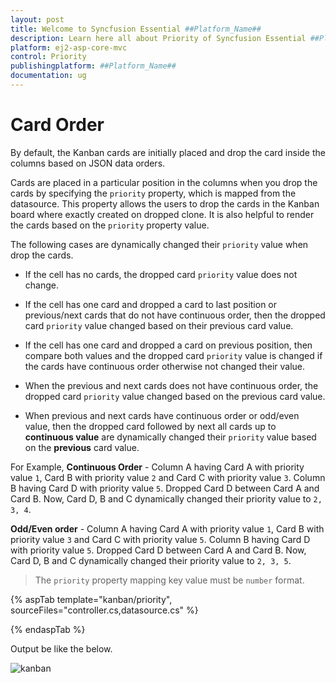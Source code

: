 ```yaml
---
layout: post
title: Welcome to Syncfusion Essential ##Platform_Name##
description: Learn here all about Priority of Syncfusion Essential ##Platform_Name## widgets based on HTML5 and jQuery.
platform: ej2-asp-core-mvc
control: Priority
publishingplatform: ##Platform_Name##
documentation: ug
---
```



# Card Order

By default, the Kanban cards are initially placed and drop the card inside the columns based on JSON data orders.

Cards are placed in a particular position in the columns when you drop the cards by specifying the `priority` property, which is mapped from the datasource. This property allows the users to drop the cards in the Kanban board where exactly created on dropped clone. It is also helpful to render the cards based on the `priority` property value.

The following cases are dynamically changed their `priority` value when drop the cards.

* If the cell has no cards, the dropped card `priority` value does not change.

* If the cell has one card and dropped a card to last position or previous/next cards that do not have continuous order, then the dropped card `priority` value changed based on their previous card value.

* If the cell has one card and dropped a card on previous position, then compare both values and the dropped card `priority` value is changed if the cards have continuous order otherwise not changed their value.

* When the previous and next cards does not have continuous order, the dropped card `priority` value changed based on the previous card value.

* When previous and next cards have continuous order or odd/even value, then the dropped card followed by next all cards up to **continuous value** are dynamically changed their `priority` value based on the **previous** card value.

For Example,
**Continuous Order** -
Column A having Card A with priority value `1`, Card B with priority value `2` and Card C with priority value `3`.
Column B having Card D with priority value `5`. Dropped Card D between Card A and Card B. Now, Card D, B and C dynamically changed their priority value to `2, 3, 4`.

**Odd/Even order** -
Column A having Card A with priority value `1`, Card B with priority value `3` and Card C with priority value `5`.
Column B having Card D with priority value `5`. Dropped Card D between Card A and Card B. Now, Card D, B and C dynamically changed their priority value to `2, 3, 5`.

> The `priority` property mapping key value must be `number` format.

{% aspTab template="kanban/priority", sourceFiles="controller.cs,datasource.cs" %}

{% endaspTab %}

Output be like the below.

![kanban](./images/priority.PNG)
